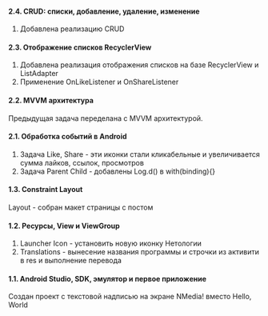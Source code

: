 #### 2.4. CRUD: списки, добавление, удаление, изменение
1. Добавлена реализацию CRUD

#### 2.3. Отображение списков RecyclerView
1. Добавлена реализация отображения списков на базе RecyclerView и ListAdapter
1. Применение OnLikeListener и OnShareListener

#### 2.2. MVVM архитектура
Предыдущая задача переделана с MVVM архитектурой.

#### 2.1. Обработка событий в Android
1. Задача Like, Share - эти иконки стали кликабельные и увеличивается сумма лайков, ссылок, просмотров
1. Задача Parent Child - добавлены Log.d() в with(binding){}

#### 1.3. Constraint Layout
Layout - собран макет страницы с постом

#### 1.2. Ресурсы, View и ViewGroup
1. Launcher Icon - установить новую иконку Нетологии
1. Translations - вынесение названия программы и строчки из активити в res и выполнение перевода

#### 1.1. Android Studio, SDK, эмулятор и первое приложение
Создан проект  с текстовой надписью на экране NMedia! вместо Hello, World